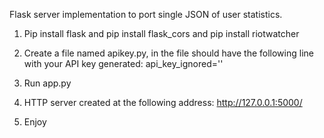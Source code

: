 Flask server implementation to port single JSON of user statistics.

1. Pip install flask and pip install flask_cors and pip install riotwatcher

2. Create a file named apikey.py, in the file should have the following line with your API key generated:
api_key_ignored=''

3. Run app.py

4. HTTP server created at the following address: http://127.0.0.1:5000/

5. Enjoy 
